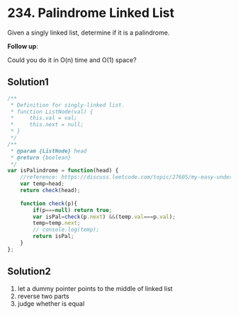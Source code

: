 # 234. Palindrome Linked List
Given a singly linked list, determine if it is a palindrome.

**Follow up**:

Could you do it in O(n) time and O(1) space?
## Solution1
``` js
/**
 * Definition for singly-linked list.
 * function ListNode(val) {
 *     this.val = val;
 *     this.next = null;
 * }
 */
/**
 * @param {ListNode} head
 * @return {boolean}
 */
var isPalindrome = function(head) {
    //reference: https://discuss.leetcode.com/topic/27605/my-easy-understand-c-solution
    var temp=head;
    return check(head);
    
    function check(p){
        if(p===null) return true;
        var isPal=check(p.next) &&(temp.val===p.val);
        temp=temp.next;
        // console.log(temp);
        return isPal;
    }
};
```

## Solution2
1. let a dummy pointer points to the middle of linked list
2. reverse two parts
3. judge whether is equal